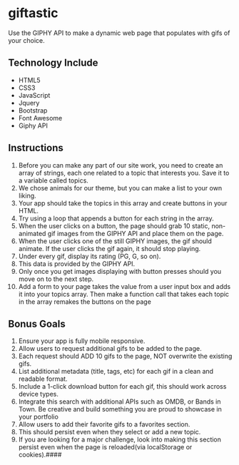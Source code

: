 # giftastic
Use the GIPHY API to make a dynamic web page that populates with gifs of your choice.

## Technology Include
+ HTML5
+ CSS3
+ JavaScript
+ Jquery
+ Bootstrap
+ Font Awesome
+ Giphy API

## Instructions


1. Before you can make any part of our site work, you need to create an array of strings, each one related to a topic that interests you. Save it to a variable called topics.
1.  We chose animals for our theme, but you can make a list to your own liking.
1.  Your app should take the topics in this array and create buttons in your HTML.
1.  Try using a loop that appends a button for each string in the array.
1.  When the user clicks on a button, the page should grab 10 static, non-animated gif images from the GIPHY API and place them on the page.
1.  When the user clicks one of the still GIPHY images, the gif should animate. If the user clicks the gif again, it should stop playing.
1.  Under every gif, display its rating (PG, G, so on).
1.  This data is provided by the GIPHY API.
1.  Only once you get images displaying with button presses should you move on to the next step.
1. Add a form to your page takes the value from a user input box and adds it into your topics array. Then make a function call that takes each topic in the array remakes the buttons on the page

## Bonus Goals
1. Ensure your app is fully mobile responsive.
1. Allow users to request additional gifs to be added to the page.
1. Each request should ADD 10 gifs to the page, NOT overwrite the existing gifs.
1. List additional metadata (title, tags, etc) for each gif in a clean and readable format.
1. Include a 1-click download button for each gif, this should work across device types.
1. Integrate this search with additional APIs such as OMDB, or Bands in Town. Be creative and build something you are proud to showcase in your portfolio
1. Allow users to add their favorite gifs to a favorites section.
1. This should persist even when they select or add a new topic.
1.  If you are looking for a major challenge, look into making this section persist even when the page is reloaded(via localStorage or cookies).####